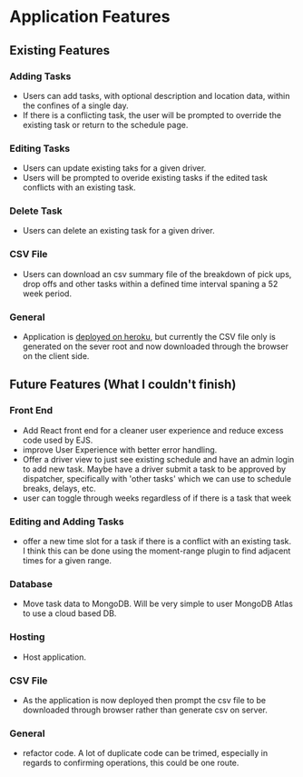 # Application Features
  
  ## Existing Features

  ### Adding Tasks
  - Users can add tasks, with optional description and location data, within the confines of a single day.
  - If there is a conflicting task, the user will be prompted to override the existing task or return to the schedule page.

  ### Editing Tasks
  - Users can update existing taks for a given driver.
  - Users will be prompted to overide existing tasks if the edited task conflicts with an existing task.

  ### Delete Task
  - Users can delete an existing task for a given driver.

  ### CSV File 
  - Users can download an csv summary file of the breakdown of pick ups, drop offs and other tasks within a defined time interval spaning a 52 week period.

  ### General
  - Application is [deployed on heroku](https://rose-rocket-challange.herokuapp.com/), but currently the CSV file only is generated on the sever root and now downloaded through the browser on the client side.

  ## Future Features (What I couldn't finish)

  ### Front End
  - Add React front end for a cleaner user experience and reduce excess code used by EJS.
  - improve User Experience with better error handling.
  - Offer a driver view to just see existing schedule and have an admin login to add new task. Maybe have a driver submit a task to be approved by dispatcher, specifically with 'other tasks' which we can use to schedule breaks, delays, etc.
  - user can toggle through weeks regardless of if there is a task that week

  ### Editing and Adding Tasks
  - offer a new time slot for a task if there is a conflict with an existing task. I think this can be done using the moment-range plugin to find adjacent times for a given range. 

  ### Database
  - Move task data to MongoDB. Will be very simple to user MongoDB Atlas to use a cloud based DB.

  ### Hosting
  - Host application. 

  ### CSV File
 - As the application is now deployed then prompt the csv file to be downloaded through browser rather than generate csv on server. 

 ### General
 - refactor code. A lot of duplicate code can be trimed, especially in regards to confirming operations, this could be one route.
